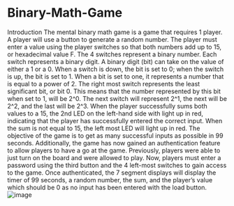 # Binary-Math-Game
Introduction
The mental binary math game is a game that requires 1 player. A player will use a button to generate a random number. The player must enter a value using the player switches so that both numbers add up to 15, or hexadecimal value F. The 4 switches represent a binary number. Each switch represents a binary digit. A binary digit (bit) can take on the value of either a 1 or a 0. When a switch is down, the bit is set to 0; when the switch is up, the bit is set to 1. When a bit is set to one, it represents a number that is equal to a power of 2. The right most switch represents the least significant bit, or bit 0. This means that the number represented by this bit when set to 1, will be 2^0. The next switch will represent 2^1, the next will be 2^2, and the last will be 2^3. When the player successfully sums both values to a 15, the 2nd LED on the left-hand side with light up in red, indicating that the player has successfully entered the correct input. When the sum is not equal to 15, the left most LED will light up in red. The objective of the game is to get as many successful inputs as possible in 99 seconds. Additionally, the game has now gained an authentication feature to allow players to have a go at the game. Previously, players were able to just turn on the board and were allowed to play. Now, players must enter a password using the third button and the 4 left-most switches to gain access to the game. Once authenticated, the 7 segment displays will display the timer of 99 seconds, a random number, the sum, and the player’s value which should be 0 as no input has been entered with the load button.
![image](https://github.com/rlop0555/Binary-Math-Game/assets/112052148/61ea3696-04c4-4d6e-8e9d-4f1d9ded5c8c)

